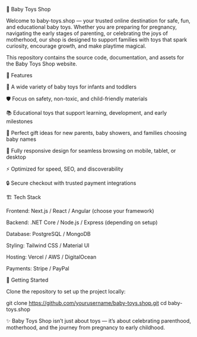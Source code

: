 🧸 Baby Toys Shop

Welcome to baby-toys.shop
 — your trusted online destination for safe, fun, and educational baby toys.
Whether you are preparing for pregnancy, navigating the early stages of parenting, or celebrating the joys of motherhood, our shop is designed to support families with toys that spark curiosity, encourage growth, and make playtime magical.

This repository contains the source code, documentation, and assets for the Baby Toys Shop website.

🌟 Features

🎁 A wide variety of baby toys for infants and toddlers

🛡️ Focus on safety, non-toxic, and child-friendly materials

📚 Educational toys that support learning, development, and early milestones

👶 Perfect gift ideas for new parents, baby showers, and families choosing baby names

📱 Fully responsive design for seamless browsing on mobile, tablet, or desktop

⚡ Optimized for speed, SEO, and discoverability

🔒 Secure checkout with trusted payment integrations

🏗️ Tech Stack

Frontend: Next.js / React / Angular (choose your framework)

Backend: .NET Core / Node.js / Express (depending on setup)

Database: PostgreSQL / MongoDB

Styling: Tailwind CSS / Material UI

Hosting: Vercel / AWS / DigitalOcean

Payments: Stripe / PayPal

🚀 Getting Started

Clone the repository to set up the project locally:

git clone https://github.com/yourusername/baby-toys.shop.git
cd baby-toys.shop


✨ Baby Toys Shop isn’t just about toys — it’s about celebrating parenthood, motherhood, and the journey from pregnancy to early childhood.